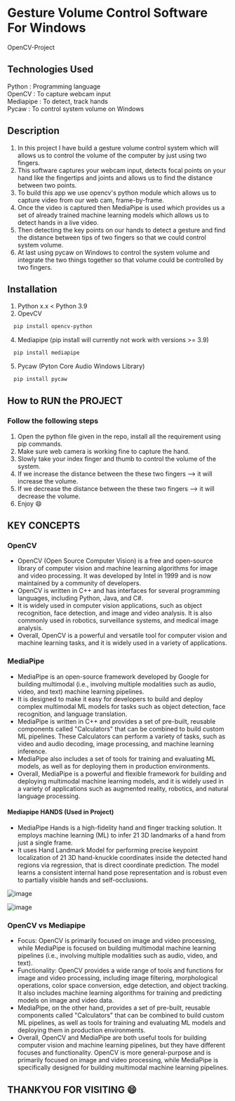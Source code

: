 # Gesture Volume Control Software For Windows
OpenCV-Project

## Technologies Used
Python    : Programming language  
OpenCV    : To capture webcam input  
Mediapipe : To detect, track hands  
Pycaw     : To control system volume on Windows  

## Description  
1) In this project I have build a gesture volume control system which will allows us  to control the volume of the computer by just using two fingers.  
2) This software captures your webcam input, detects focal points on your hand like the fingertips and joints and allows us to find the distance between two points.  
3) To build this app we use opencv's python module which allows us to capture video from our web cam, frame-by-frame.  
4) Once the video is captured then MediaPipe is used which provides us a set of already trained machine learning models which allows us to detect hands in a live video. 
5) Then detecting the key points on our hands to detect a gesture and find the distance between tips of two fingers so that we could control system volume.   
6) At last using pycaw on Windows to control the system volume and integrate the two things together so that volume could be controlled by two fingers.

## Installation
1) Python x.x < Python 3.9
2) OpevCV

```bash
  pip install opencv-python
```
4) Mediapipe (pip install will currently not work with versions >= 3.9)

```bash
  pip install mediapipe
```
5) Pycaw (Pyton Core Audio Windows Library)

```bash
  pip install pycaw
```

## How to RUN the PROJECT
### Follow the following steps  
1) Open the python file given in the repo, install all the requirement using pip commands.
2) Make sure web camera is working fine to capture the hand.
3) Slowly take your index finger and thumb to control the volume of the system. 
4) If we increase the distance between the these two fingers --> it will increase the volume.
5) If we decrease the distance between the these two fingers --> it will decrease the volume. 
6) Enjoy :smile:

## KEY CONCEPTS  
### OpenCV
* OpenCV (Open Source Computer Vision) is a free and open-source library of computer vision and machine learning algorithms for image and video processing. It was developed by Intel in 1999 and is now maintained by a community of developers.
* OpenCV is written in C++ and has interfaces for several programming languages, including Python, Java, and C#. 
* It is widely used in computer vision applications, such as object recognition, face detection, and image and video analysis. It is also commonly used in robotics, surveillance systems, and medical image analysis.
* Overall, OpenCV is a powerful and versatile tool for computer vision and machine learning tasks, and it is widely used in a variety of applications.

### MediaPipe
* MediaPipe is an open-source framework developed by Google for building multimodal (i.e., involving multiple modalities such as audio, video, and text) machine learning pipelines.
* It is designed to make it easy for developers to build and deploy complex multimodal ML models for tasks such as object detection, face recognition, and language translation.
* MediaPipe is written in C++ and provides a set of pre-built, reusable components called "Calculators" that can be combined to build custom ML pipelines. These Calculators can perform a variety of tasks, such as video and audio decoding, image processing, and machine learning inference. 
* MediaPipe also includes a set of tools for training and evaluating ML models, as well as for deploying them in production environments.
* Overall, MediaPipe is a powerful and flexible framework for building and deploying multimodal machine learning models, and it is widely used in a variety of applications such as augmented reality, robotics, and natural language processing.

#### Mediapipe HANDS (Used in Project)
* MediaPipe Hands is a high-fidelity hand and finger tracking solution. It employs machine learning (ML) to infer 21 3D landmarks of a hand from just a single frame.
* It uses Hand Landmark Model for performing precise keypoint localization of 21 3D hand-knuckle coordinates inside the detected hand regions via regression, that is direct coordinate prediction. The model learns a consistent internal hand pose representation and is robust even to partially visible hands and self-occlusions.  

![image](https://user-images.githubusercontent.com/102078863/208759480-c9010c2f-bc56-4557-ab1d-63cd888f577c.png)  

![image](https://user-images.githubusercontent.com/102078863/208759502-5ef1707e-c82a-4175-ba2d-2ea996dfacc7.png)

### OpenCV vs Mediapipe
* Focus: OpenCV is primarily focused on image and video processing, while MediaPipe is focused on building multimodal machine learning pipelines (i.e., involving multiple modalities such as audio, video, and text).
* Functionality: OpenCV provides a wide range of tools and functions for image and video processing, including image filtering, morphological operations, color space conversion, edge detection, and object tracking. It also includes machine learning algorithms for training and predicting models on image and video data. 
* MediaPipe, on the other hand, provides a set of pre-built, reusable components called "Calculators" that can be combined to build custom ML pipelines, as well as tools for training and evaluating ML models and deploying them in production environments.
* Overall, OpenCV and MediaPipe are both useful tools for building computer vision and machine learning pipelines, but they have different focuses and functionality. OpenCV is more general-purpose and is primarily focused on image and video processing, while MediaPipe is specifically designed for building multimodal machine learning pipelines.

## THANKYOU FOR VISITING :smile:


